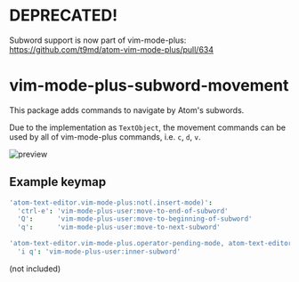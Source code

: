 # DEPRECATED!
Subword support is now part of vim-mode-plus: https://github.com/t9md/atom-vim-mode-plus/pull/634

# vim-mode-plus-subword-movement

This package adds commands to navigate by Atom's subwords.


Due to the implementation as `TextObject`, the movement commands can be used by all of vim-mode-plus commands, i.e. `c`, `d`, `v`.

![preview](https://gist.github.com/crshd/6f3591dcb73ea87febd0/raw/1cf0e2d00ceb61e2acf45b46c9ce5bff10673349/LBCuzMY9uT.gif)

## Example keymap

```cson
'atom-text-editor.vim-mode-plus:not(.insert-mode)':
  'ctrl-e': 'vim-mode-plus-user:move-to-end-of-subword'
  'Q':      'vim-mode-plus-user:move-to-beginning-of-subword'
  'q':      'vim-mode-plus-user:move-to-next-subword'

'atom-text-editor.vim-mode-plus.operator-pending-mode, atom-text-editor.vim-mode-plus.visual-mode':
  'i q': 'vim-mode-plus-user:inner-subword'
  ```

  (not included)
